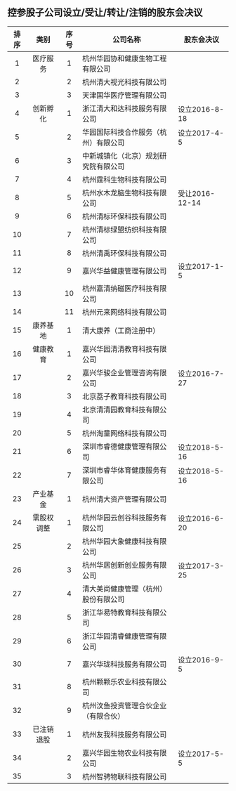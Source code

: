 ## 控参股子公司设立/受让/转让/注销的股东会决议

|排序|类别|序号|公司名称|股东会决议|
|:--:|:---:|:--:|----|----|
|1|医疗服务|1|杭州华园协和健康生物工程有限公司||
|2||2|杭州清大视光科技有限公司||
|3||3|天津国华医疗管理有限公司||
|4|创新孵化|1|浙江清大和达科技服务有限公司|设立2016-8-18|
|5||2|华园国际科技合作服务（杭州）有限公司|设立2017-4-5|
|6||3|中新城镇化（北京）规划研究院有限公司||
|7||4|杭州霆科生物科技有限公司||
|8||5|杭州水木龙脑生物科技有限公司|受让2016-12-14|
|9||6|杭州清标环保科技有限公司||
|10||7|杭州清标绿盟纺织科技有限公司||
|11||8|杭州清禹环保科技有限公司||
|12||9|嘉兴华益健康管理有限公司|设立2017-1-5|
|13||10|杭州嘉清纳磁医疗科技有限公司||
|14||11|杭州元来网络科技有限公司||
|15|康养基地|1|清大康养（工商注册中）||
|16|健康教育|1|嘉兴华园清清教育科技有限公司||
|17||2|嘉兴华骏企业管理咨询有限公司|设立2016-7-27|
|18||3|北京荔子教育科技有限公司||
|19||4|北京清清园教育科技有限公司||
|20||5|杭州淘童网络科技有限公司||
|21||6|深圳市睿德健康管理有限公司|设立2018-5-16|
|22||7|深圳市睿华体育健康服务有限公司|设立2018-5-16|
|23|产业基金|1|杭州清大资产管理有限公司||
|24|需股权调整|1|杭州华园云创谷科技服务有限公司|设立2016-6-20|
|25||2|杭州华园大象健康科技有限公司||
|26||3|杭州华居创新创业服务有限公司|设立2017-3-25|
|27||4|清大美尚健康管理（杭州）股份有限公司||
|28||5|浙江华易特教育科技有限公司||
|29||6|浙江华园清睿健康管理有限公司||
|30||7|嘉兴华珑科技服务有限公司|设立2016-9-5|
|31||8|杭州颗颗乐农业科技有限公司||
|32||9|杭州汶鱼投资管理合伙企业（有限合伙）||
|33|已注销退股|1|杭州友我科技服务有限公司||
|34||2|嘉兴华园生物农业科技有限公司|设立2017-5-5|
|35||3|杭州智骋物联科技有限公司||
